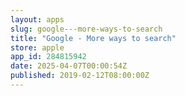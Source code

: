 ```yaml
---
layout: apps
slug: google---more-ways-to-search
title: "Google - More ways to search"
store: apple
app_id: 284815942
date: 2025-04-07T00:00:54Z
published: 2019-02-12T08:00:00Z
---
```

